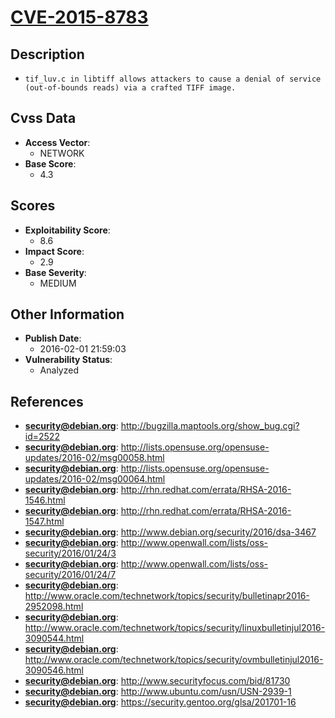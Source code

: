 
# [CVE-2015-8783](https://cve.mitre.org/cgi-bin/cvename.cgi?name=CVE-2015-8783)

## Description

- `tif_luv.c in libtiff allows attackers to cause a denial of service (out-of-bounds reads) via a crafted TIFF image.`

## Cvss Data

- **Access Vector**:
  - NETWORK
- **Base Score**:
  - 4.3

## Scores

- **Exploitability Score**:
  - 8.6
- **Impact Score**:
  - 2.9
- **Base Severity**:
  - MEDIUM

## Other Information

- **Publish Date**:
  - 2016-02-01 21:59:03
- **Vulnerability Status**:
  - Analyzed

## References

- **security@debian.org**: http://bugzilla.maptools.org/show_bug.cgi?id=2522
- **security@debian.org**: http://lists.opensuse.org/opensuse-updates/2016-02/msg00058.html
- **security@debian.org**: http://lists.opensuse.org/opensuse-updates/2016-02/msg00064.html
- **security@debian.org**: http://rhn.redhat.com/errata/RHSA-2016-1546.html
- **security@debian.org**: http://rhn.redhat.com/errata/RHSA-2016-1547.html
- **security@debian.org**: http://www.debian.org/security/2016/dsa-3467
- **security@debian.org**: http://www.openwall.com/lists/oss-security/2016/01/24/3
- **security@debian.org**: http://www.openwall.com/lists/oss-security/2016/01/24/7
- **security@debian.org**: http://www.oracle.com/technetwork/topics/security/bulletinapr2016-2952098.html
- **security@debian.org**: http://www.oracle.com/technetwork/topics/security/linuxbulletinjul2016-3090544.html
- **security@debian.org**: http://www.oracle.com/technetwork/topics/security/ovmbulletinjul2016-3090546.html
- **security@debian.org**: http://www.securityfocus.com/bid/81730
- **security@debian.org**: http://www.ubuntu.com/usn/USN-2939-1
- **security@debian.org**: https://security.gentoo.org/glsa/201701-16
